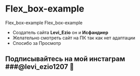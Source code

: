 # **Flex_box-example**
Flex_box-example    Flex_box-example

- Создатель сайта **Levi_Ezio** он и **Исфандиер**
- Желательно смотреть сайт на ПК так как нет адаптации
- Спосибо за Просмотр


## Подписывайтесь на мой инстаграм ###@levi_ezio1207 🙂
